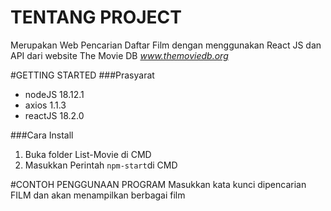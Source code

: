 # TENTANG PROJECT
Merupakan Web Pencarian Daftar Film dengan menggunakan React JS dan API dari website The Movie DB *www.themoviedb.org*

#GETTING STARTED
###Prasyarat
* nodeJS 18.12.1
* axios 1.1.3
* reactJS 18.2.0

###Cara Install
1. Buka folder List-Movie di CMD
2. Masukkan Perintah ```npm-start```di CMD

#CONTOH PENGGUNAAN PROGRAM
Masukkan kata kunci dipencarian FILM dan akan menampilkan berbagai film
